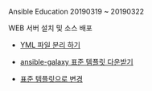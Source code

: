 Ansible Education 20190319 ~ 20190322

WEB 서버 설치 및 소스 배포 

- [YML 파일 분리 하기](https://github.com/anisble-simple-example/study/tree/master/study/temp00)

- [ansible-galaxy 표준 템플릿 다운받기](https://github.com/anisble-simple-example/study/tree/master/study/temp01)

- [표준 템플릿으로 변경](https://github.com/anisble-simple-example/study/tree/master/study/temp02)
